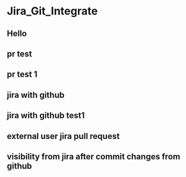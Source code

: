 # Jira_Git_Integrate

## Hello

## pr test

## pr test 1

## jira with github

## jira with github test1

## external user jira pull request

## visibility from jira after commit changes from github

